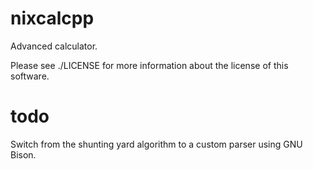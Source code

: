 # nixcalcpp
Advanced calculator.

Please see ./LICENSE for more information about the license of this software.

# todo
Switch from the shunting yard algorithm to a custom parser using GNU Bison.
